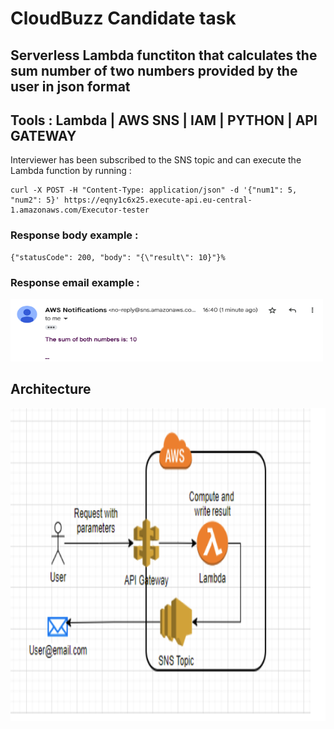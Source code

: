 # CloudBuzz Candidate task
## Serverless Lambda functiton that calculates the sum number of two numbers provided by the user in json format
## Tools : Lambda | AWS SNS | IAM | PYTHON | API GATEWAY


Interviewer has been subscribed to the SNS topic and can execute the Lambda function by running : 
```
curl -X POST -H "Content-Type: application/json" -d '{"num1": 5, "num2": 5}' https://eqny1c6x25.execute-api.eu-central-1.amazonaws.com/Executor-tester
```
### Response body example : 
```
{"statusCode": 200, "body": "{\"result\": 10}"}%    
```

### Response email example :  <br>
<img src="emailresponse.png" alt="alt text" width="500" height="100"> <br>





## Architecture 
<img src="Architecture.png" alt="alt text" width="600" height="500">


